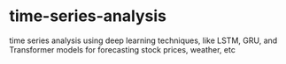 # time-series-analysis
 time series analysis using deep learning techniques, like LSTM, GRU, and Transformer models for forecasting stock prices, weather, etc
